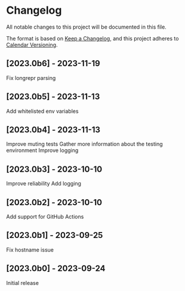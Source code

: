 # Changelog

All notable changes to this project will be documented in this file.

The format is based on [Keep a Changelog](https://keepachangelog.com/en/1.1.0/),
and this project adheres to [Calendar Versioning](https://calver.org).

## [2023.0b6] - 2023-11-19

Fix longrepr parsing

## [2023.0b5] - 2023-11-13

Add whitelisted env variables

## [2023.0b4] - 2023-11-13

Improve muting tests
Gather more information about the testing environment
Improve logging

## [2023.0b3] - 2023-10-10

Improve reliability
Add logging

## [2023.0b2] - 2023-10-10

Add support for GitHub Actions

## [2023.0b1] - 2023-09-25

Fix hostname issue

## [2023.0b0] - 2023-09-24

Initial release
